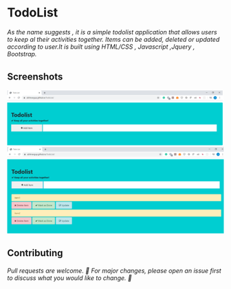 # TodoList

###### As the name suggests , it is a simple todolist application that allows users to keep al their activities together. Items can be added, deleted or updated according to user.It is built using HTML/CSS , Javascript ,Jquery , Bootstrap.


## Screenshots

<img src="/ab1.PNG" />

<img src="/ab2.PNG" />


## Contributing

###### Pull requests are welcome. 🤝 For major changes, please open an issue first to discuss what you would like to change. 🙏

